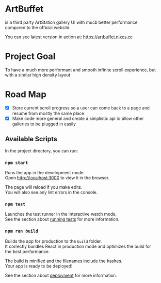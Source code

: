 # ArtBuffet
is a third party ArtStation gallery UI with mucb better performance compared to the official website.

You can see latest version in action at: https://artbuffet.nixes.cc

# Project Goal
To have a much more performant and smooth infinite scroll experience, but with a similar high density layout

# Road Map
- [x] Store current scroll progress so a user can come back to a page and resume from mostly the same place
- [x] Make code more general and create a simplistic api to allow other galleries to be plugged in easily

## Available Scripts

In the project directory, you can run:

### `npm start`

Runs the app in the development mode.<br>
Open [http://localhost:3000](http://localhost:3000) to view it in the browser.

The page will reload if you make edits.<br>
You will also see any lint errors in the console.

### `npm test`

Launches the test runner in the interactive watch mode.<br>
See the section about [running tests](https://facebook.github.io/create-react-app/docs/running-tests) for more information.

### `npm run build`

Builds the app for production to the `build` folder.<br>
It correctly bundles React in production mode and optimizes the build for the best performance.

The build is minified and the filenames include the hashes.<br>
Your app is ready to be deployed!

See the section about [deployment](https://facebook.github.io/create-react-app/docs/deployment) for more information.
